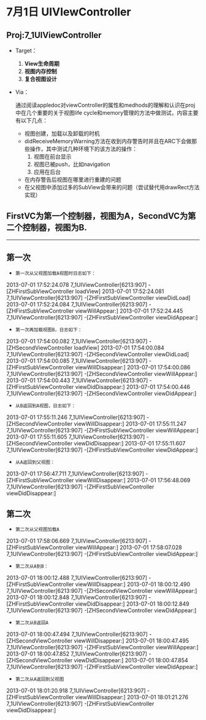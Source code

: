 7月1日 UIVIewController
====
Proj:7_1UIViewController
---
* Target：
	1. **View生命周期**
	2. **视图内存控制**
	3. **复合视图设计**

* Via：

	通过阅读appledoc对viewController的属性和medhods的理解和认识在proj中在几个重要的关于视图life cycle和memory管理的方法中做测试，内容主要有以下几点：
		
	* 视图创建，加载以及卸载的时机
	* didReceiveMemoryWarning方法在收到内存警告时并且在ARC下会做那些操作，其中测试几种环境下的该方法的操作：
		1. 视图在前台显示
		2. 视图已被push，比如navigation
		3. 应用在后台
	* 在内存警告后视图在哪里进行重建的问题
	* 在父视图中添加过多的SubView会带来的问题（尝试替代用drawRect方法实现）
	
FirstVC为第一个控制器，视图为A，SecondVC为第二个控制器，视图为B.
---

---

第一次
---

* `第一次从父视图加载A视图时日志如下：`

2013-07-01 17:52:24.078 7_1UIViewController[6213:907] -[ZHFirstSubViewController loadView]
2013-07-01 17:52:24.081 7_1UIViewController[6213:907] -[ZHFirstSubViewController viewDidLoad]
2013-07-01 17:52:24.084 7_1UIViewController[6213:907] -[ZHFirstSubViewController viewWillAppear:]
2013-07-01 17:52:24.445 7_1UIViewController[6213:907] -[ZHFirstSubViewController viewDidAppear:]

* `第一次再加载视图B，日志如下：`

2013-07-01 17:54:00.082 7_1UIViewController[6213:907] -[ZHSecondViewController loadView]
2013-07-01 17:54:00.084 7_1UIViewController[6213:907] -[ZHSecondViewController viewDidLoad]
2013-07-01 17:54:00.085 7_1UIViewController[6213:907] -[ZHFirstSubViewController viewWillDisappear:]
2013-07-01 17:54:00.086 7_1UIViewController[6213:907] -[ZHSecondViewController viewWillAppear:]
2013-07-01 17:54:00.443 7_1UIViewController[6213:907] -[ZHFirstSubViewController viewDidDisappear:]
2013-07-01 17:54:00.446 7_1UIViewController[6213:907] -[ZHSecondViewController viewDidAppear:]

* `从B返回到A视图，日志如下：`

2013-07-01 17:55:11.246 7_1UIViewController[6213:907] -[ZHSecondViewController viewWillDisappear:]
2013-07-01 17:55:11.247 7_1UIViewController[6213:907] -[ZHFirstSubViewController viewWillAppear:]
2013-07-01 17:55:11.605 7_1UIViewController[6213:907] -[ZHSecondViewController viewDidDisappear:]
2013-07-01 17:55:11.607 7_1UIViewController[6213:907] -[ZHFirstSubViewController 
viewDidAppear:]

* `从A返回到父视图：`

2013-07-01 17:56:47.711 7_1UIViewController[6213:907] -[ZHFirstSubViewController viewWillDisappear:]
2013-07-01 17:56:48.069 7_1UIViewController[6213:907] -[ZHFirstSubViewController viewDidDisappear:]



第二次
---

* `第二次从父视图加载A`

2013-07-01 17:58:06.669 7_1UIViewController[6213:907] -[ZHFirstSubViewController viewWillAppear:]
2013-07-01 17:58:07.028 7_1UIViewController[6213:907] -[ZHFirstSubViewController viewDidAppear:]

* `第二次从A到B：`

2013-07-01 18:00:12.488 7_1UIViewController[6213:907] -[ZHFirstSubViewController viewWillDisappear:]
2013-07-01 18:00:12.490 7_1UIViewController[6213:907] -[ZHSecondViewController viewWillAppear:]
2013-07-01 18:00:12.848 7_1UIViewController[6213:907] -[ZHFirstSubViewController viewDidDisappear:]
2013-07-01 18:00:12.849 7_1UIViewController[6213:907] -[ZHSecondViewController viewDidAppear:]

* `第二次从B返回A`

2013-07-01 18:00:47.494 7_1UIViewController[6213:907] -[ZHSecondViewController viewWillDisappear:]
2013-07-01 18:00:47.495 7_1UIViewController[6213:907] -[ZHFirstSubViewController viewWillAppear:]
2013-07-01 18:00:47.852 7_1UIViewController[6213:907] -[ZHSecondViewController viewDidDisappear:]
2013-07-01 18:00:47.854 7_1UIViewController[6213:907] -[ZHFirstSubViewController viewDidAppear:]

* `第二次从A返回到父视图`

2013-07-01 18:01:20.918 7_1UIViewController[6213:907] -[ZHFirstSubViewController viewWillDisappear:]
2013-07-01 18:01:21.276 7_1UIViewController[6213:907] -[ZHFirstSubViewController viewDidDisappear:]








		
	 